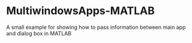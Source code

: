 # MultiwindowsApps-MATLAB
A small example for showing how to pass information between main app and dialog box in MATLAB
